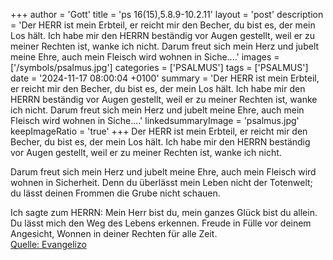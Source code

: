 +++
author = 'Gott'
title = 'ps 16(15),5.8.9-10.2.11'
layout = 'post'
description = 'Der HERR ist mein Erbteil, er reicht mir den Becher,  du bist es, der mein Los hält. Ich habe mir den HERRN beständig vor Augen gestellt,  weil er zu meiner Rechten ist, wanke ich nicht.  Darum freut sich mein Herz und jubelt meine Ehre,  auch mein Fleisch wird wohnen in Siche....'
images = ['/symbols/psalmus.jpg']
categories = ['PSALMUS']
tags = ['PSALMUS']
date = '2024-11-17 08:00:04 +0100'
summary = 'Der HERR ist mein Erbteil, er reicht mir den Becher,  du bist es, der mein Los hält. Ich habe mir den HERRN beständig vor Augen gestellt,  weil er zu meiner Rechten ist, wanke ich nicht.  Darum freut sich mein Herz und jubelt meine Ehre,  auch mein Fleisch wird wohnen in Siche....'
linkedsummaryImage = 'psalmus.jpg'
keepImageRatio = 'true'
+++
Der HERR ist mein Erbteil, er reicht mir den Becher, 
du bist es, der mein Los hält.
Ich habe mir den HERRN beständig vor Augen gestellt, 
weil er zu meiner Rechten ist, wanke ich nicht.

Darum freut sich mein Herz und jubelt meine Ehre, 
auch mein Fleisch wird wohnen in Sicherheit.<!--more-->
Denn du überlässt mein Leben nicht der Totenwelt; 
du lässt deinen Frommen die Grube nicht schauen.

Ich sagte zum HERRN: Mein Herr bist du, 
mein ganzes Glück bist du allein.
Du lässt mich den Weg des Lebens erkennen. 
Freude in Fülle vor deinem Angesicht, 
Wonnen in deiner Rechten für alle Zeit.<br> [Quelle: Evangelizo](https://evangeliumtagfuertag.org/DE/gospel)